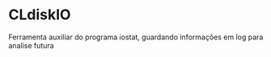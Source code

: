 # CLdiskIO
Ferramenta auxiliar do programa iostat, guardando informações em log para analise futura
